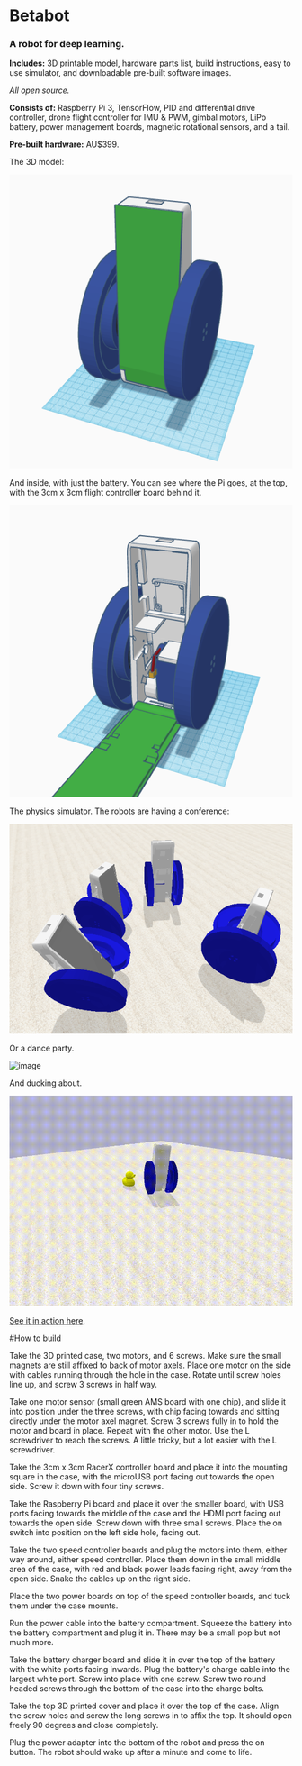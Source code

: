 # **Betabot**

### A robot for deep learning.

**Includes:** 3D printable model, hardware parts list, build instructions, easy to use simulator, and downloadable pre-built software images.

*All open source.*

**Consists of:** Raspberry Pi 3, TensorFlow, PID and differential drive controller, drone flight controller for IMU & PWM, gimbal motors, LiPo battery, power management boards, magnetic rotational sensors, and a tail.

**Pre-built hardware:** AU$399.


The 3D model:

![image](docs/betabot1.png)


And inside, with just the battery. You can see where the Pi goes, at the top, with the 3cm x 3cm flight controller board behind it.

![image](docs/betabot2.png)


The physics simulator. The robots are having a conference:

![image](docs/shot2.png)

Or a dance party.

![image](docs/betabot.gif)

And ducking about.

![image](docs/duck.gif)

[See it in action here](https://twitter.com/TomPJacobs/status/848138218755170305).

#How to build

Take the 3D printed case, two motors, and 6 screws. Make sure the small magnets are still affixed to back of motor axels. Place one motor on the side with cables running through the hole in the case. Rotate until screw holes line up, and screw 3 screws in half way.

Take one motor sensor (small green AMS board with one chip), and slide it into position under the three screws, with chip facing towards and sitting directly under the motor axel magnet. Screw 3 screws fully in to hold the motor and board in place. Repeat with the other motor. Use the L screwdriver to reach the screws. A little tricky, but a lot easier with the L screwdriver.

Take the 3cm x 3cm RacerX controller board and place it into the mounting square in the case, with the microUSB port facing out towards the open side. Screw it down with four tiny screws.

Take the Raspberry Pi board and place it over the smaller board, with USB ports facing towards the middle of the case and the HDMI port facing out towards the open side. Screw down with three small screws. Place the on switch into position on the left side hole, facing out.

Take the two speed controller boards and plug the motors into them, either way around, either speed controller. Place them down in the small middle area of the case, with red and black power leads facing right, away from the open side. Snake the cables up on the right side.

Place the two power boards on top of the speed controller boards, and tuck them under the case mounts. 

Run the power cable into the battery compartment. Squeeze the battery into the battery compartment and plug it in. There may be a small pop but not much more.

Take the battery charger board and slide it in over the top of the battery with the white ports facing inwards. Plug the battery's charge cable into the largest white port. Screw into place with one screw. Screw two round headed screws through the bottom of the case into the charge bolts.

Take the top 3D printed cover and place it over the top of the case. Align the screw holes and screw the long screws in to affix the top. It should open freely 90 degrees and close completely.

Plug the power adapter into the bottom of the robot and press the on button. The robot should wake up after a minute and come to life.


